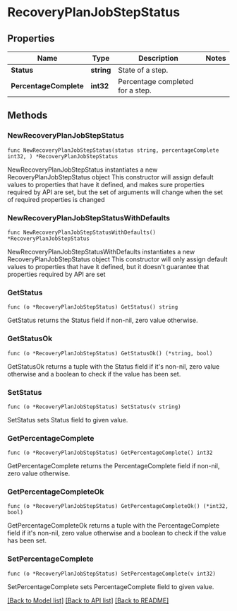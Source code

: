 # RecoveryPlanJobStepStatus

## Properties

Name | Type | Description | Notes
------------ | ------------- | ------------- | -------------
**Status** | **string** | State of a step. | 
**PercentageComplete** | **int32** | Percentage completed for a step. | 

## Methods

### NewRecoveryPlanJobStepStatus

`func NewRecoveryPlanJobStepStatus(status string, percentageComplete int32, ) *RecoveryPlanJobStepStatus`

NewRecoveryPlanJobStepStatus instantiates a new RecoveryPlanJobStepStatus object
This constructor will assign default values to properties that have it defined,
and makes sure properties required by API are set, but the set of arguments
will change when the set of required properties is changed

### NewRecoveryPlanJobStepStatusWithDefaults

`func NewRecoveryPlanJobStepStatusWithDefaults() *RecoveryPlanJobStepStatus`

NewRecoveryPlanJobStepStatusWithDefaults instantiates a new RecoveryPlanJobStepStatus object
This constructor will only assign default values to properties that have it defined,
but it doesn't guarantee that properties required by API are set

### GetStatus

`func (o *RecoveryPlanJobStepStatus) GetStatus() string`

GetStatus returns the Status field if non-nil, zero value otherwise.

### GetStatusOk

`func (o *RecoveryPlanJobStepStatus) GetStatusOk() (*string, bool)`

GetStatusOk returns a tuple with the Status field if it's non-nil, zero value otherwise
and a boolean to check if the value has been set.

### SetStatus

`func (o *RecoveryPlanJobStepStatus) SetStatus(v string)`

SetStatus sets Status field to given value.


### GetPercentageComplete

`func (o *RecoveryPlanJobStepStatus) GetPercentageComplete() int32`

GetPercentageComplete returns the PercentageComplete field if non-nil, zero value otherwise.

### GetPercentageCompleteOk

`func (o *RecoveryPlanJobStepStatus) GetPercentageCompleteOk() (*int32, bool)`

GetPercentageCompleteOk returns a tuple with the PercentageComplete field if it's non-nil, zero value otherwise
and a boolean to check if the value has been set.

### SetPercentageComplete

`func (o *RecoveryPlanJobStepStatus) SetPercentageComplete(v int32)`

SetPercentageComplete sets PercentageComplete field to given value.



[[Back to Model list]](../README.md#documentation-for-models) [[Back to API list]](../README.md#documentation-for-api-endpoints) [[Back to README]](../README.md)



